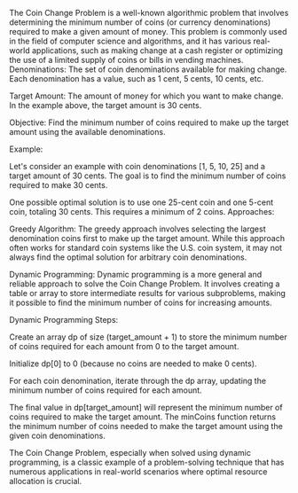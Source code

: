 The Coin Change Problem is a well-known algorithmic problem that involves determining the minimum number of coins (or currency denominations) required to make a given amount of money. This problem is commonly used in the field of computer science and algorithms, and it has various real-world applications, such as making change at a cash register or optimizing the use of a limited supply of coins or bills in vending machines.
Denominations: The set of coin denominations available for making change. Each denomination has a value, such as 1 cent, 5 cents, 10 cents, etc.

Target Amount: The amount of money for which you want to make change. In the example above, the target amount is 30 cents.

Objective: Find the minimum number of coins required to make up the target amount using the available denominations.

Example:

Let's consider an example with coin denominations [1, 5, 10, 25] and a target amount of 30 cents. The goal is to find the minimum number of coins required to make 30 cents.

One possible optimal solution is to use one 25-cent coin and one 5-cent coin, totaling 30 cents. This requires a minimum of 2 coins.
Approaches:

Greedy Algorithm: The greedy approach involves selecting the largest denomination coins first to make up the target amount. While this approach often works for standard coin systems like the U.S. coin system, it may not always find the optimal solution for arbitrary coin denominations.

Dynamic Programming: Dynamic programming is a more general and reliable approach to solve the Coin Change Problem. It involves creating a table or array to store intermediate results for various subproblems, making it possible to find the minimum number of coins for increasing amounts.

Dynamic Programming Steps:

Create an array dp of size (target_amount + 1) to store the minimum number of coins required for each amount from 0 to the target amount.

Initialize dp[0] to 0 (because no coins are needed to make 0 cents).

For each coin denomination, iterate through the dp array, updating the minimum number of coins required for each amount.

The final value in dp[target_amount] will represent the minimum number of coins required to make the target amount.
The minCoins function returns the minimum number of coins needed to make the target amount using the given coin denominations.

The Coin Change Problem, especially when solved using dynamic programming, is a classic example of a problem-solving technique that has numerous applications in real-world scenarios where optimal resource allocation is crucial.
